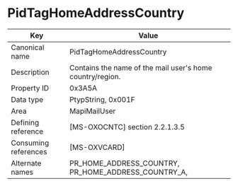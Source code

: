 # PidTagHomeAddressCountry

| Key | Value |
|---|---|
| Canonical name | PidTagHomeAddressCountry |
| Description | Contains the name of the mail user's home country/region. |
| Property ID | 0x3A5A |
| Data type | PtypString, 0x001F |
| Area | MapiMailUser |
| Defining reference | [MS-OXOCNTC] section 2.2.1.3.5 |
| Consuming references | [MS-OXVCARD] |
| Alternate names | PR_HOME_ADDRESS_COUNTRY, PR_HOME_ADDRESS_COUNTRY_A, |
